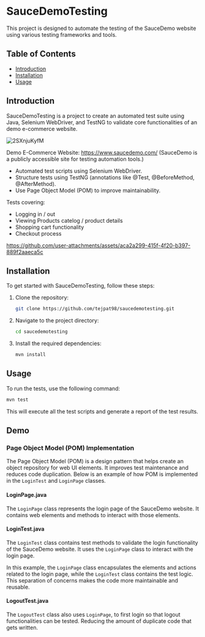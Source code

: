 # SauceDemoTesting

This project is designed to automate the testing of the SauceDemo website using various testing frameworks and tools.

## Table of Contents

- [Introduction](#introduction)
- [Installation](#installation)
- [Usage](#usage)

## Introduction

SauceDemoTesting is a project to create an automated test suite using Java, Selenium WebDriver, and TestNG to validate core functionalities of an demo e-commerce website.

![2SXnjuKyfM](https://github.com/user-attachments/assets/b7edcb47-723d-4187-b3e7-59c256ee18f7)


Demo E-Commerce Website: https://www.saucedemo.com/
(SauceDemo is a publicly accessible site for testing automation tools.)

- Automated test scripts using Selenium WebDriver.
- Structure tests using TestNG (annotations like @Test, @BeforeMethod, @AfterMethod).
- Use Page Object Model (POM) to improve maintainability.

Tests covering:

- Logging in / out
- Viewing Products catelog / product details
- Shopping cart functionality
- Checkout process


https://github.com/user-attachments/assets/aca2a299-415f-4f20-b397-889f2aaeca5c


## Installation

To get started with SauceDemoTesting, follow these steps:

1. Clone the repository:
   ```bash
   git clone https://github.com/tejpat98/saucedemotesting.git
   ```
2. Navigate to the project directory:
   ```bash
   cd saucedemotesting
   ```
3. Install the required dependencies:
   ```bash
   mvn install
   ```

## Usage

To run the tests, use the following command:

```bash
mvn test
```

This will execute all the test scripts and generate a report of the test results.

## Demo

### Page Object Model (POM) Implementation

The Page Object Model (POM) is a design pattern that helps create an object repository for web UI elements. It improves test maintenance and reduces code duplication. Below is an example of how POM is implemented in the `LoginTest` and `LoginPage` classes.

#### LoginPage.java

The `LoginPage` class represents the login page of the SauceDemo website. It contains web elements and methods to interact with those elements.

#### LoginTest.java

The `LoginTest` class contains test methods to validate the login functionality of the SauceDemo website. It uses the `LoginPage` class to interact with the login page.

In this example, the `LoginPage` class encapsulates the elements and actions related to the login page, while the `LoginTest` class contains the test logic. This separation of concerns makes the code more maintainable and reusable.

#### LogoutTest.java

The `LogoutTest` class also uses `LoginPage`, to first login so that logout functionalities can be tested. Reducing the amount of duplicate code that gets written.

